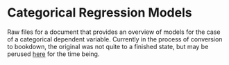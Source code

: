 # Categorical Regression Models

Raw files for a document that provides an overview of models for the case of a categorical dependent variable.  Currently in the process of conversion to bookdown, the original was not quite to a finished state, but may be perused [here](http://m-clark.github.io/docs/logregmodels.html) for the time being.
